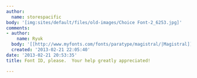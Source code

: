 ```yaml
---
author:
  name: storespacific
body: '[img:sites/default/files/old-images/Choice Font-2_6253.jpg]'
comments:
- author:
    name: Ryuk
  body: '[[http://www.myfonts.com/fonts/paratype/magistral/|Magistral]]'
  created: '2013-02-21 22:05:40'
date: '2013-02-21 20:53:35'
title: Font ID, please.  Your help greatly appreciated!

---
```

